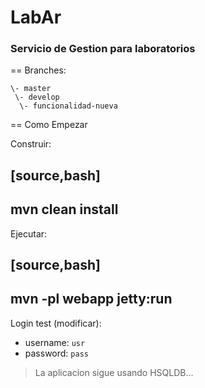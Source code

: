# LabAr

### Servicio de Gestion para laboratorios


== Branches:

```text
\- master
 \- develop
  \- funcionalidad-nueva 
```

== Como Empezar

Construir:

[source,bash]
----
mvn clean install
----

Ejecutar:

[source,bash]
----
mvn -pl webapp jetty:run
----

Login test (modificar): 

* username: `usr`
* password: `pass`

> La aplicacion sigue usando HSQLDB... 

